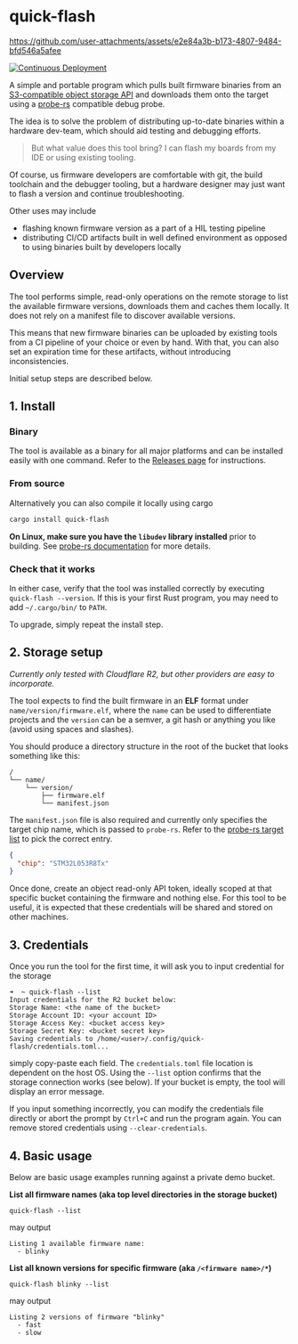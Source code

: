 # quick-flash

https://github.com/user-attachments/assets/e2e84a3b-b173-4807-9484-bfd546a5afee

[![Continuous Deployment](https://github.com/manakjiri/quick-flash/actions/workflows/release-plz.yml/badge.svg)](https://github.com/manakjiri/quick-flash/actions/workflows/release-plz.yml)

A simple and portable program which pulls built firmware binaries from an [S3-compatible object storage API](https://github.com/durch/rust-s3) and downloads them onto the target using a [probe-rs](https://github.com/probe-rs/probe-rs) compatible debug probe.

The idea is to solve the problem of distributing up-to-date binaries within a hardware dev-team, which should aid testing and debugging efforts.

> But what value does this tool bring? I can flash my boards from my IDE or using existing tooling.

Of course, us firmware developers are comfortable with git, the build toolchain and the debugger tooling, but a hardware designer may just want to flash a version and continue troubleshooting.

Other uses may include

- flashing known firmware version as a part of a HIL testing pipeline
- distributing CI/CD artifacts built in well defined environment as opposed to using binaries built by developers locally

## Overview

The tool performs simple, read-only operations on the remote storage to list the available firmware versions, downloads them and caches them locally. It does not rely on a manifest file to discover available versions.

This means that new firmware binaries can be uploaded by existing tools from a CI pipeline of your choice or even by hand. With that, you can also set an expiration time for these artifacts, without introducing inconsistencies.

Initial setup steps are described below.

## 1. Install

### Binary

The tool is available as a binary for all major platforms and can be installed easily with one command. Refer to the [Releases page](https://github.com/manakjiri/quick-flash/releases) for instructions.

### From source

Alternatively you can also compile it locally using cargo

```sh
cargo install quick-flash
```

**On Linux, make sure you have the `libudev` library installed** prior to building. See [probe-rs documentation](https://github.com/probe-rs/probe-rs?tab=readme-ov-file#building) for more details.

### Check that it works

In either case, verify that the tool was installed correctly by executing `quick-flash --version`. If this is your first Rust program, you may need to add `~/.cargo/bin/` to `PATH`.

To upgrade, simply repeat the install step.

## 2. Storage setup

_Currently only tested with Cloudflare R2, but other providers are easy to incorporate._

The tool expects to find the built firmware in an **ELF** format under `name/version/firmware.elf`, where the `name` can be used to differentiate projects and the `version` can be a semver, a git hash or anything you like (avoid using spaces and slashes).

You should produce a directory structure in the root of the bucket that looks something like this:

```
/
└── name/
    └── version/
        ├── firmware.elf
        └── manifest.json
```

The `manifest.json` file is also required and currently only specifies the target chip name, which is passed to `probe-rs`. Refer to the [probe-rs target list](https://probe.rs/targets) to pick the correct entry.

```json
{
  "chip": "STM32L053R8Tx"
}
```

Once done, create an object read-only API token, ideally scoped at that specific bucket containing the firmware and nothing else. For this tool to be useful, it is expected that these credentials will be shared and stored on other machines.

## 3. Credentials

Once you run the tool for the first time, it will ask you to input credential for the storage

```
➜  ~ quick-flash --list
Input credentials for the R2 bucket below:
Storage Name: <the name of the bucket>
Storage Account ID: <your account ID>
Storage Access Key: <bucket access key>
Storage Secret Key: <bucket secret key>
Saving credentials to /home/<user>/.config/quick-flash/credentials.toml...
```

simply copy-paste each field. The `credentials.toml` file location is dependent on the host OS. Using the `--list` option confirms that the storage connection works (see below). If your bucket is empty, the tool will display an error message.

If you input something incorrectly, you can modify the credentials file directly or abort the prompt by `Ctrl+C` and run the program again. You can remove stored credentials using `--clear-credentials`.

## 4. Basic usage

Below are basic usage examples running against a private demo bucket.

**List all firmware names (aka top level directories in the storage bucket)**

```
quick-flash --list
```

may output

```
Listing 1 available firmware name:
  - blinky
```

**List all known versions for specific firmware (aka `/<firmware name>/*`)**

```
quick-flash blinky --list
```

may output

```
Listing 2 versions of firmware "blinky"
  - fast
  - slow
```
